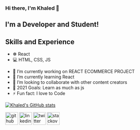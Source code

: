 ### Hi there, I'm Khaled 👋
## I'm a Developer and Student!

## Skills and Experience
* ☸ React
* 💻 HTML, CSS, JS 


- 🔭 I’m currently working on REACT ECOMMERCE PROJECT
- 🌱 I’m currently learning React
- 👯 I’m looking to collaborate with other content creators 
- 🥅 2021 Goals: Learn as much as js
- ⚡ Fun fact: I love to Code

[![Khaled's GitHub stats](https://github-readme-stats.vercel.app/api?username=KhaledShehataA)](https://github.com/anuraghazra/github-readme-stats)


[<img src='https://cdn.jsdelivr.net/npm/simple-icons@3.0.1/icons/github.svg' alt='github' height='40'>](https://github.com/KhaledShehataA)  [<img src='https://cdn.jsdelivr.net/npm/simple-icons@3.0.1/icons/linkedin.svg' alt='linkedin' height='40'>](https://www.linkedin.com/in/khaledshehata/)  [<img src='https://cdn.jsdelivr.net/npm/simple-icons@3.0.1/icons/twitter.svg' alt='twitter' height='40'>](https://twitter.com/khaledahmed224)  [<img src='https://cdn.jsdelivr.net/npm/simple-icons@3.0.1/icons/stackoverflow.svg' alt='stackoverflow' height='40'>](https://stackoverflow.com/users/khaled-shehata) 
